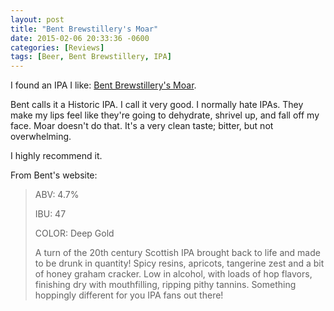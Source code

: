 ```yaml
---
layout: post
title: "Bent Brewstillery's Moar"
date: 2015-02-06 20:33:36 -0600
categories: [Reviews]
tags: [Beer, Bent Brewstillery, IPA]
---
```


I found an IPA I like: [Bent Brewstillery's Moar](http://www.bentbrewstillery.com/).

Bent calls it a Historic IPA. I call it very good. I normally hate IPAs. They make my lips feel like they're going to dehydrate, shrivel up, and fall off my face. Moar doesn't do that. It's a very clean taste; bitter, but not overwhelming.

I highly recommend it.

From Bent's website:
> ABV: 4.7%
>
> IBU: 47
>
> COLOR: Deep Gold
>
> A turn of the 20th century Scottish IPA brought back to life and made to be drunk in quantity! Spicy resins, apricots, tangerine zest and a bit of honey graham cracker. Low in alcohol, with loads of hop flavors, finishing dry with mouthfilling, ripping pithy tannins. Something hoppingly different for you IPA fans out there!
